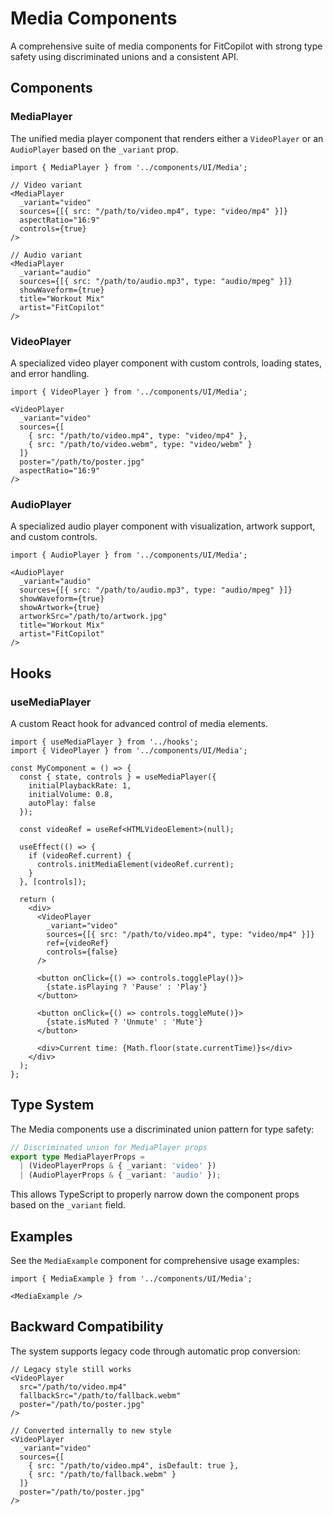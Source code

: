 # Media Components

A comprehensive suite of media components for FitCopilot with strong type safety using discriminated unions and a consistent API.

## Components

### MediaPlayer

The unified media player component that renders either a `VideoPlayer` or an `AudioPlayer` based on the `_variant` prop.

```tsx
import { MediaPlayer } from '../components/UI/Media';

// Video variant
<MediaPlayer
  _variant="video"
  sources={[{ src: "/path/to/video.mp4", type: "video/mp4" }]}
  aspectRatio="16:9"
  controls={true}
/>

// Audio variant
<MediaPlayer
  _variant="audio"
  sources={[{ src: "/path/to/audio.mp3", type: "audio/mpeg" }]}
  showWaveform={true}
  title="Workout Mix"
  artist="FitCopilot"
/>
```

### VideoPlayer

A specialized video player component with custom controls, loading states, and error handling.

```tsx
import { VideoPlayer } from '../components/UI/Media';

<VideoPlayer
  _variant="video"
  sources={[
    { src: "/path/to/video.mp4", type: "video/mp4" },
    { src: "/path/to/video.webm", type: "video/webm" }
  ]}
  poster="/path/to/poster.jpg"
  aspectRatio="16:9"
/>
```

### AudioPlayer

A specialized audio player component with visualization, artwork support, and custom controls.

```tsx
import { AudioPlayer } from '../components/UI/Media';

<AudioPlayer
  _variant="audio"
  sources={[{ src: "/path/to/audio.mp3", type: "audio/mpeg" }]}
  showWaveform={true}
  showArtwork={true}
  artworkSrc="/path/to/artwork.jpg"
  title="Workout Mix"
  artist="FitCopilot"
/>
```

## Hooks

### useMediaPlayer

A custom React hook for advanced control of media elements.

```tsx
import { useMediaPlayer } from '../hooks';
import { VideoPlayer } from '../components/UI/Media';

const MyComponent = () => {
  const { state, controls } = useMediaPlayer({
    initialPlaybackRate: 1,
    initialVolume: 0.8,
    autoPlay: false
  });
  
  const videoRef = useRef<HTMLVideoElement>(null);
  
  useEffect(() => {
    if (videoRef.current) {
      controls.initMediaElement(videoRef.current);
    }
  }, [controls]);
  
  return (
    <div>
      <VideoPlayer
        _variant="video"
        sources={[{ src: "/path/to/video.mp4", type: "video/mp4" }]}
        ref={videoRef}
        controls={false}
      />
      
      <button onClick={() => controls.togglePlay()}>
        {state.isPlaying ? 'Pause' : 'Play'}
      </button>
      
      <button onClick={() => controls.toggleMute()}>
        {state.isMuted ? 'Unmute' : 'Mute'}
      </button>
      
      <div>Current time: {Math.floor(state.currentTime)}s</div>
    </div>
  );
};
```

## Type System

The Media components use a discriminated union pattern for type safety:

```typescript
// Discriminated union for MediaPlayer props
export type MediaPlayerProps =
  | (VideoPlayerProps & { _variant: 'video' })
  | (AudioPlayerProps & { _variant: 'audio' });
```

This allows TypeScript to properly narrow down the component props based on the `_variant` field.

## Examples

See the `MediaExample` component for comprehensive usage examples:

```tsx
import { MediaExample } from '../components/UI/Media';

<MediaExample />
```

## Backward Compatibility

The system supports legacy code through automatic prop conversion:

```tsx
// Legacy style still works
<VideoPlayer
  src="/path/to/video.mp4"
  fallbackSrc="/path/to/fallback.webm"
  poster="/path/to/poster.jpg"
/>

// Converted internally to new style
<VideoPlayer
  _variant="video"
  sources={[
    { src: "/path/to/video.mp4", isDefault: true },
    { src: "/path/to/fallback.webm" }
  ]}
  poster="/path/to/poster.jpg"
/>
``` 